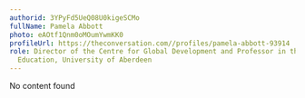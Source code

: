 ```yaml
---
authorid: 3YPyFd5UeQ08U0kigeSCMo
fullName: Pamela Abbott
photo: eAOtf1Qnm0oMOumYwmKK0
profileUrl: https://theconversation.com//profiles/pamela-abbott-93914
role: Director of the Centre for Global Development and Professor in the School of
  Education, University of Aberdeen
---
```

No content found